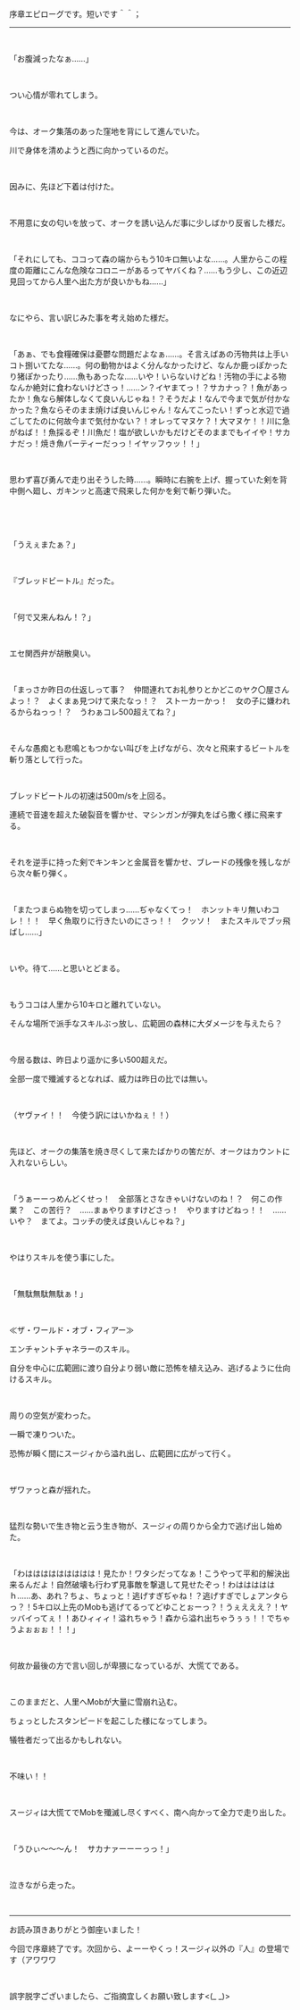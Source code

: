 序章エピローグです。短いです＾＾；


----------------

&nbsp;

「お腹減ったなぁ……」

&nbsp;

つい心情が零れてしまう。

&nbsp;

今は、オーク集落のあった窪地を背にして進んでいた。

川で身体を清めようと西に向かっているのだ。

&nbsp;

因みに、先ほど下着は付けた。

&nbsp;

不用意に女の匂いを放って、オークを誘い込んだ事に少しばかり反省した様だ。

&nbsp;

「それにしても、ココって森の端からもう10キロ無いよな……。人里からこの程度の距離にこんな危険なコロニーがあるってヤバくね？……もう少し、この近辺見回ってから人里へ出た方が良いかもね……」

&nbsp;

なにやら、言い訳じみた事を考え始めた様だ。

&nbsp;

「あぁ、でも食糧確保は憂鬱な問題だよなぁ……。そ言えばあの汚物共は上手いコト捌いてたな……。何の動物かはよく分んなかったけど、なんか鹿っぽかったり猪ぽかったり……魚もあったな……いや！いらないけどね！汚物の手による物なんか絶対に食わないけどさっ！……ン？イヤまてっ！？サカナっ？！魚があったか！魚なら解体しなくて良いんじゃね！？そうだよ！なんで今まで気が付かなかった？魚ならそのまま焼けば良いんじゃん！なんてこったい！ずっと水辺で過ごしてたのに何故今まで気付かない？！オレってマヌケ？！大マヌケ！！川に急がねば！！魚採るぞ！川魚だ！塩が欲しいかもだけどそのままでもイイや！サカナだっ！焼き魚パーティーだっっ！イヤッフゥッ！！」

&nbsp;

思わず喜び勇んで走り出そうした時……。瞬時に右腕を上げ、握っていた剣を背中側へ廻し、ガキンッと高速で飛来した何かを剣で斬り弾いた。

&nbsp;

&nbsp;

「うえぇまたぁ？」

&nbsp;

『ブレッドビートル』だった。

&nbsp;

「何で又来んねん！？」

&nbsp;

エセ関西弁が胡散臭い。

&nbsp;

「まっさか昨日の仕返しって事？　仲間連れてお礼参りとかどこのヤク〇屋さんよっ！？　よくまぁ見つけて来たなっ！？　ストーカーかっ！　女の子に嫌われるからねっっ！？　うわぁコレ500超えてね？」

&nbsp;

そんな愚痴とも悲鳴ともつかない叫びを上げながら、次々と飛来するビートルを斬り落として行った。

&nbsp;

ブレッドビートルの初速は500m/sを上回る。

連続で音速を超えた破裂音を響かせ、マシンガンが弾丸をばら撒く様に飛来する。

&nbsp;

それを逆手に持った剣でキンキンと金属音を響かせ、ブレードの残像を残しながら次々斬り弾く。

&nbsp;

「またつまらぬ物を切ってしまっ……ぢゃなくてっ！　ホンットキリ無いわコレ！！！　早く魚取りに行きたいのにさっ！！　クッソ！　またスキルでブッ飛ばし……」

&nbsp;

いや。待て……と思いとどまる。

&nbsp;

もうココは人里から10キロと離れていない。

そんな場所で派手なスキルぶっ放し、広範囲の森林に大ダメージを与えたら？

&nbsp;

今居る数は、昨日より遥かに多い500超えだ。

全部一度で殲滅するとなれば、威力は昨日の比では無い。

&nbsp;

（ヤヴァイ！！　今使う訳にはいかねぇ！！）

&nbsp;

先ほど、オークの集落を焼き尽くして来たばかりの筈だが、オークはカウントに入れないらしい。

&nbsp;

「うぁーーっめんどくせっ！　全部落とさなきゃいけないのね！？　何この作業？　この苦行？　……まぁやりますけどさっ！　やりますけどねっ！！　……いや？　まてよ。コッチの使えば良いんじゃね？」

&nbsp;

やはりスキルを使う事にした。

&nbsp;

「無駄無駄無駄ぁ！」

&nbsp;

≪ザ・ワールド・オブ・フィアー≫

エンチャントチャネラーのスキル。

自分を中心に広範囲に渡り自分より弱い敵に恐怖を植え込み、逃げるように仕向けるスキル。

&nbsp;

周りの空気が変わった。

一瞬で凍りついた。

恐怖が瞬く間にスージィから溢れ出し、広範囲に広がって行く。

&nbsp;

ザワァっと森が揺れた。

&nbsp;

猛烈な勢いで生き物と云う生き物が、スージィの周りから全力で逃げ出し始めた。

&nbsp;

「わははははははははは！見たか！ワタシだってなぁ！こうやって平和的解決出来るんだよ！自然破壊も行わず見事敵を撃退して見せたぞっ！わはははははｈ……あ、あれ？ちょ、ちょっと！逃げすぎぢゃね！？逃げすぎでしょアンタらっ？！5キロ以上先のMobも逃げてるってどゆことぉーっ？！うぇえええ？！ヤッバイってぇ！！あひィィィ！溢れちゃう！森から溢れ出ちゃうぅぅ！！でちゃうよぉぉぉ！！！」

&nbsp;

何故か最後の方で言い回しが卑猥になっているが、大慌てである。

&nbsp;

このままだと、人里へMobが大量に雪崩れ込む。

ちょっとしたスタンピードを起こした様になってしまう。

犠牲者だって出るかもしれない。

&nbsp;

不味い！！

&nbsp;

スージィは大慌てでMobを殲滅し尽くすべく、南へ向かって全力で走り出した。

&nbsp;

「うひぃ～～～ん！　サカナァーーーっっ！」

&nbsp;

泣きながら走った。



&nbsp;

----------------

お読み頂きありがとう御座いました！

今回で序章終了です。次回から、よーーやくっ！スージィ以外の『人』の登場です（アワワワ

&nbsp;

誤字脱字ございましたら、ご指摘宜しくお願い致します<(_ _)>


